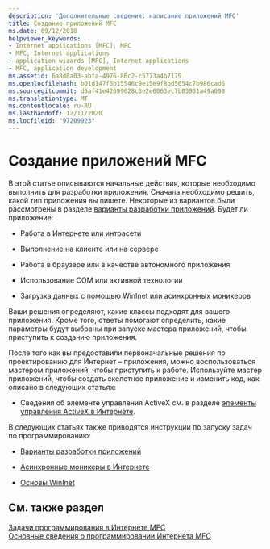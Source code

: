 ```yaml
---
description: 'Дополнительные сведения: написание приложений MFC'
title: Создание приложений MFC
ms.date: 09/12/2018
helpviewer_keywords:
- Internet applications [MFC], MFC
- MFC, Internet applications
- application wizards [MFC], Internet applications
- MFC, application development
ms.assetid: 6a8d8a03-abfa-4976-86c2-c5773a4b7179
ms.openlocfilehash: b01d147f5b15546c9e15e9f8bd5654c7b986cad6
ms.sourcegitcommit: d6af41e42699628c3e2e6063ec7b03931a49a098
ms.translationtype: MT
ms.contentlocale: ru-RU
ms.lasthandoff: 12/11/2020
ms.locfileid: "97209923"
---
```

# <a name="writing-mfc-applications"></a>Создание приложений MFC

В этой статье описываются начальные действия, которые необходимо выполнить для разработки приложения. Сначала необходимо решить, какой тип приложения вы пишете. Некоторые из вариантов были рассмотрены в разделе [варианты разработки приложений](../mfc/application-design-choices.md). Будет ли приложение:

- Работа в Интернете или интрасети

- Выполнение на клиенте или на сервере

- Работа в браузере или в качестве автономного приложения

- Использование COM или активной технологии

- Загрузка данных с помощью WinInet или асинхронных моникеров

Ваши решения определяют, какие классы подходят для вашего приложения. Кроме того, ответы помогают определить, какие параметры будут выбраны при запуске мастера приложений, чтобы приступить к созданию приложения.

После того как вы предоставили первоначальные решения по проектированию для Интернет – приложения, можно воспользоваться мастером приложений, чтобы приступить к работе. Используйте мастер приложений, чтобы создать скелетное приложение и изменить код, как описано в следующих статьях:

- Сведения об элементе управления ActiveX см. в разделе [элементы управления ActiveX в Интернете](../mfc/activex-controls-on-the-internet.md).

В следующих статьях также приводятся инструкции по запуску задач по программированию:

- [Варианты разработки приложений](../mfc/application-design-choices.md)

- [Асинхронные моникеры в Интернете](../mfc/asynchronous-monikers-on-the-internet.md)

- [Основы WinInet](../mfc/wininet-basics.md)

## <a name="see-also"></a>См. также раздел

[Задачи программирования в Интернете MFC](../mfc/mfc-internet-programming-tasks.md)<br/>
[Основные сведения о программировании Интернета MFC](../mfc/mfc-internet-programming-basics.md)
